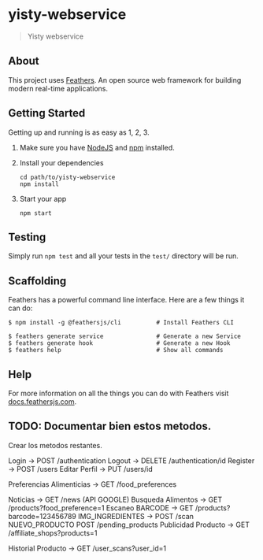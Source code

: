 # yisty-webservice

> Yisty webservice

## About

This project uses [Feathers](http://feathersjs.com). An open source web framework for building modern real-time applications.

## Getting Started

Getting up and running is as easy as 1, 2, 3.

1. Make sure you have [NodeJS](https://nodejs.org/) and [npm](https://www.npmjs.com/) installed.
2. Install your dependencies

    ```
    cd path/to/yisty-webservice
    npm install
    ```

3. Start your app

    ```
    npm start
    ```

## Testing

Simply run `npm test` and all your tests in the `test/` directory will be run.

## Scaffolding

Feathers has a powerful command line interface. Here are a few things it can do:

```
$ npm install -g @feathersjs/cli          # Install Feathers CLI

$ feathers generate service               # Generate a new Service
$ feathers generate hook                  # Generate a new Hook
$ feathers help                           # Show all commands
```

## Help

For more information on all the things you can do with Feathers visit [docs.feathersjs.com](http://docs.feathersjs.com).

## TODO: Documentar bien estos metodos. 

Crear los metodos restantes.

Login 	 -> POST 	/authentication
Logout 	 -> DELETE	/authentication/id
Register -> POST	/users
Editar Perfil -> PUT	/users/id

Preferencias Alimenticias -> GET /food_preferences

Noticias -> GET	/news (API GOOGLE)
Busqueda Alimentos -> GET /products?food_preference=1
Escaneo
	BARCODE  -> GET /products?barcode=123456789
	IMG_INGREDIENTES -> POST /scan
	NUEVO_PRODUCTO	POST /pending_products
Publicidad Producto -> GET /affiliate_shops?products=1
	
Historial Producto -> GET /user_scans?user_id=1